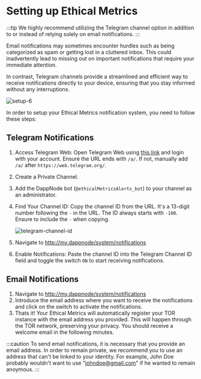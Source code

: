 # Setting up Ethical Metrics

:::tip
We highly recommend utilizing the Telegram channel option in addition to or instead of relying solely on email notifications.
:::

Email notifications may sometimes encounter hurdles such as being categorized as spam or getting lost in a cluttered inbox. This could inadvertently lead to missing out on important notifications that require your immediate attention.

In contrast, Telegram channels provide a streamlined and efficient way to receive notifications directly to your device, ensuring that you stay informed without any interruptions.

![setup-6](/img/ethical-metrics-setup.png)

In order to setup your Ethical Metrics notification system, you need to follow these steps:

## Telegram Notifications

1. Access Telegram Web:
   Open Telegram Web using [this link](https://web.telegram.org/a/) and login with your account. Ensure the URL ends with `/a/`. If not, manually add `/a/` after `https://web.telegram.org/`.
2. Create a Private Channel.
3. Add the DappNode bot (`@ethicalMetricsAlerts_bot`) to your channel as an administrator.
4. Find Your Channel ID:
   Copy the channel ID from the URL.
   It's a 13-digit number following the `-` in the URL. The ID always starts with `-100`. Ensure to include the `-` when copying.

   ![telegram-channel-id](/img/telegram-channel-id.png)

5. Navigate to http://my.dappnode/system/notifications
6. Enable Notifications:
   Paste the channel ID into the Telegram Channel ID field and toggle the switch `ON` to start receiving notifications.

## Email Notifications

1. Navigate to http://my.dappnode/system/notifications
2. Introduce the email address where you want to receive the notifications and click on the switch to activate the notifications.
3. Thats it! Your Ethical Metrics will automatically register your TOR instance with the email address you provided. This will happen through the TOR network, preserving your privacy. You should receive a welcome email in the following minutes.

:::caution
To send email notifications, it is necessary that you provide an email address. In order to remain private, we recommend you to use an address that can't be linked to your identity. For example, John Doe probably wouldn't want to use "johndoe@gmail.com" if he wanted to remain anoymous.
:::
